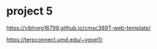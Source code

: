 # project 5

https://vibhorg16799.github.io/cmsc389T-web-template/


https://terpconnect.umd.edu/~vgoel1/
